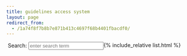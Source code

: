 ```yaml
---
title: guidelines access system
layout: page
redirect_from:
  - /1a74f8f7b8b7e871b413c4697f68b4401fbacdf0/
---
```


<script src="https://unpkg.com/lunr/lunr.js"></script>
<script src="https://code.jquery.com/jquery-2.1.3.min.js"></script>
<!-- https://lunrjs.com/guides/getting_started.html -->

<div class="col-xs-12 col-md-10 col-lg-8">
  <div class="row" style="margin-bottom: 1em;">
    <div style="float:left; margin-left:0.3em;">
    Search: <input id="search" type="text" placeholder="enter search term" style="width:200px; margin-bottom: 3px;">  
    </div>
  </div>

  <div id="results"></div>

  {% include_relative list.html %}

</div>

<script src="/assets/js/search.js"></script>

<script src="sw_load.js"></script>








